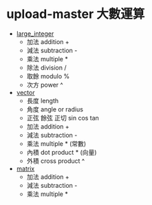 # upload-master 大數運算

* <a href="https://github.com/clayshaw/upload-master/blob/master/math/big_int/README.md">large_integer</a>
    * 加法 addition +  
    * 減法 subtraction -  
    * 乘法 multiple *  
    * 除法 division /  
    * 取餘 modulo %  
    * 次方 power ^  
* <a href="https://github.com/clayshaw/upload-master/blob/master/math/vector/README.md">vector</a>  
    * 長度 length  
    * 角度 angle or radius  
    * 正弦 餘弦 正切 sin cos tan  
    * 加法 addition +  
    * 減法 subtraction -  
    * 乘法 multiple * (常數)  
    * 內積 dot product * (向量)  
    * 外積 cross product ^  
* <a href="https://github.com/clayshaw/upload-master/blob/master/math/matrix/README.md">matrix</a>
    * 加法 addition +  
    * 減法 subtraction -  
    * 乘法 multiple *  
    
    
